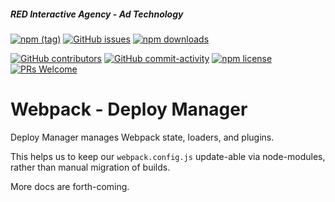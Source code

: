 ##### RED Interactive Agency - Ad Technology

[![npm (tag)](https://img.shields.io/npm/v/@ff0000-ad-tech%2Fwp-deploy-manager.svg?style=flat-square)](https://www.npmjs.com/package/@ff0000-ad-tech%2Fwp-deploy-manager)
[![GitHub issues](https://img.shields.io/github/issues/ff0000-ad-tech/wp-deploy-manager.svg?style=flat-square)](https://github.com/ff0000-ad-tech/wp-deploy-manager)
[![npm downloads](https://img.shields.io/npm/dm/@ff0000-ad-tech%2Fwp-deploy-manager.svg?style=flat-square)](https://www.npmjs.com/package/@ff0000-ad-tech%2Fwp-deploy-manager)

[![GitHub contributors](https://img.shields.io/github/contributors/ff0000-ad-tech/wp-deploy-manager.svg?style=flat-square)](https://github.com/ff0000-ad-tech/wp-deploy-manager/graphs/contributors/)
[![GitHub commit-activity](https://img.shields.io/github/commit-activity/y/ff0000-ad-tech/wp-deploy-manager.svg?style=flat-square)](https://github.com/ff0000-ad-tech/wp-deploy-manager/commits/master)
[![npm license](https://img.shields.io/npm/l/@ff0000-ad-tech%2Fwp-deploy-manager.svg?style=flat-square)](https://github.com/ff0000-ad-tech/wp-deploy-manager/blob/master/LICENSE)
[![PRs Welcome](https://img.shields.io/badge/PRs-welcome-brightgreen.svg?style=flat-square)](http://makeapullrequest.com)

# Webpack - Deploy Manager

Deploy Manager manages Webpack state, loaders, and plugins.

This helps us to keep our `webpack.config.js` update-able via node-modules, rather than manual migration of builds.

More docs are forth-coming.
